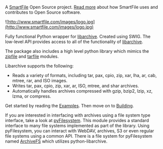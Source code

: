 A [SmartFile](http://www.smartfile.com/) Open Source project. [Read more](http://www.smartfile.com/open-source.html) about how SmartFile uses and contributes to Open Source software.

![http://www.smartfile.com/images/logo.jpg](http://www.smartfile.com/images/logo.jpg)

Fully functional Python wrapper for [libarchive](http://code.google.com/p/libarchive). Created using SWIG. The low-level API provides access to all of the functionality of [libarchive](http://code.google.com/p/libarchive).

The package also includes a high level python library which mimics the [zipfile](http://docs.python.org/library/zipfile.html) and [tarfile](http://docs.python.org/library/tarfile.html) modules.

Libarchive supports the following:

  * Reads a variety of formats, including tar, pax, cpio, zip, xar, lha, ar, cab, mtree, rar, and ISO images.
  * Writes tar, pax, cpio, zip, xar, ar, ISO, mtree, and shar archives.
  * Automatically handles archives compressed with gzip, bzip2, lzip, xz, lzma, or compress.

Get started by reading the [Examples](Examples.md). Then move on to [Building](Building.md).

If you are interested in interfacing with archives using a file system type interface, take a look at [pyFilesystem](http://code.google.com/p/pyfilesystem/). This module provides a standard interface to many file systems implemented as part of the library. Using pyFilesystem, you can interact with WebDAV, archives, S3 or even regular file systems using a common API. There is a file system for pyFilesystem named [ArchiveFS](http://code.google.com/p/pyfilesystem/source/browse/trunk/fs/contrib/archivefs.py) which utilizes python-libarchive.